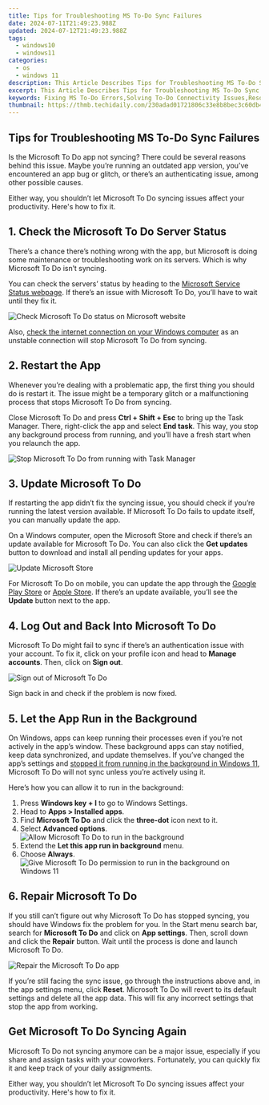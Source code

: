 ```yaml
---
title: Tips for Troubleshooting MS To-Do Sync Failures
date: 2024-07-11T21:49:23.988Z
updated: 2024-07-12T21:49:23.988Z
tags:
  - windows10
  - windows11
categories:
  - os
  - windows 11
description: This Article Describes Tips for Troubleshooting MS To-Do Sync Failures
excerpt: This Article Describes Tips for Troubleshooting MS To-Do Sync Failures
keywords: Fixing MS To-Do Errors,Solving To-Do Connectivity Issues,Resolve To-Do Sync Problems,Troubleshoot To-Do Failures,Repair MS TaskSync,Overcome To-Do Disconnect,Mend To-Do Link Losses
thumbnail: https://thmb.techidaily.com/230adad01721806c33e8b8bec3c60db44af37ad2338e40c998d0c7dc6ff96d9a.jpg
---
```


## Tips for Troubleshooting MS To-Do Sync Failures

 Is the Microsoft To Do app not syncing? There could be several reasons behind this issue. Maybe you’re running an outdated app version, you’ve encountered an app bug or glitch, or there’s an authenticating issue, among other possible causes.

 Either way, you shouldn’t let Microsoft To Do syncing issues affect your productivity. Here's how to fix it.

## 1\. Check the Microsoft To Do Server Status

 There’s a chance there’s nothing wrong with the app, but Microsoft is doing some maintenance or troubleshooting work on its servers. Which is why Microsoft To Do isn’t syncing.

 You can check the servers’ status by heading to the [Microsoft Service Status webpage](https://admin.microsoft.com/servicestatus). If there’s an issue with Microsoft To Do, you’ll have to wait until they fix it.

![Check Microsoft To Do status on Microsoft website](https://static1.makeuseofimages.com/wordpress/wp-content/uploads/2023/09/microsoft-to-do-status-1.jpg)

 Also, [check the internet connection on your Windows computer](https://www.makeuseof.com/check-stability-internet-connection-windows/) as an unstable connection will stop Microsoft To Do from syncing.

## 2\. Restart the App

 Whenever you’re dealing with a problematic app, the first thing you should do is restart it. The issue might be a temporary glitch or a malfunctioning process that stops Microsoft To Do from syncing.

 Close Microsoft To Do and press **Ctrl + Shift + Esc** to bring up the Task Manager. There, right-click the app and select **End task**. This way, you stop any background process from running, and you’ll have a fresh start when you relaunch the app.

![Stop Microsoft To Do from running with Task Manager](https://static1.makeuseofimages.com/wordpress/wp-content/uploads/2023/09/restart-microsoft-to-do-1.jpg)

## 3\. Update Microsoft To Do

 If restarting the app didn’t fix the syncing issue, you should check if you’re running the latest version available. If Microsoft To Do fails to update itself, you can manually update the app.

 On a Windows computer, open the Microsoft Store and check if there’s an update available for Microsoft To Do. You can also click the **Get updates** button to download and install all pending updates for your apps.

![Update Microsoft Store](https://static1.makeuseofimages.com/wordpress/wp-content/uploads/2023/05/update-microsoft-store-1.jpg)

 For Microsoft To Do on mobile, you can update the app through the [Google Play Store](https://www.anrdoezrs.net/links/7251228/type/dlg/sid/UUmuoUeUpU2030136/https://play.google.com/store/apps/details?id=com.microsoft.todos&hl=en&gl=US) or [Apple Store](https://apps.apple.com/us/app/microsoft-to-do/id1212616790). If there’s an update available, you’ll see the **Update** button next to the app.

## 4\. Log Out and Back Into Microsoft To Do

 Microsoft To Do might fail to sync if there’s an authentication issue with your account. To fix it, click on your profile icon and head to **Manage accounts**. Then, click on **Sign out**.

![Sign out of Microsoft To Do](https://static1.makeuseofimages.com/wordpress/wp-content/uploads/2023/09/sign-out-to-do-1.jpg)

 Sign back in and check if the problem is now fixed.

## 5\. Let the App Run in the Background

 On Windows, apps can keep running their processes even if you’re not actively in the app’s window. These background apps can stay notified, keep data synchronized, and update themselves. If you’ve changed the app’s settings and [stopped it from running in the background in Windows 11](https://www.makeuseof.com/windows-11-disable-background-apps/), Microsoft To Do will not sync unless you’re actively using it.

 Here’s how you can allow it to run in the background:

1. Press **Windows key + I** to go to Windows Settings.
2. Head to **Apps > Installed apps**.
3. Find **Microsoft To Do** and click the **three-dot** icon next to it.
4. Select **Advanced options**.  
![Allow Microsoft To Do to run in the background](https://static1.makeuseofimages.com/wordpress/wp-content/uploads/2023/09/to-do-background-1.jpg)
5. Extend the **Let this app run in background** menu.
6. Choose **Always**.  
![Give Microsoft To Do permission to run in the background on Windows 11](https://static1.makeuseofimages.com/wordpress/wp-content/uploads/2023/09/to-do-permissions-1.jpg)

## 6\. Repair Microsoft To Do

 If you still can’t figure out why Microsoft To Do has stopped syncing, you should have Windows fix the problem for you. In the Start menu search bar, search for **Microsoft To Do** and click on **App settings**. Then, scroll down and click the **Repair** button. Wait until the process is done and launch Microsoft To Do.

![Repair the Microsoft To Do app](https://static1.makeuseofimages.com/wordpress/wp-content/uploads/2023/09/repair-to-do-1.jpg)

 If you’re still facing the sync issue, go through the instructions above and, in the app settings menu, click **Reset**. Microsoft To Do will revert to its default settings and delete all the app data. This will fix any incorrect settings that stop the app from working.

## Get Microsoft To Do Syncing Again

 Microsoft To Do not syncing anymore can be a major issue, especially if you share and assign tasks with your coworkers. Fortunately, you can quickly fix it and keep track of your daily assignments.

 Either way, you shouldn’t let Microsoft To Do syncing issues affect your productivity. Here's how to fix it.



<ins class="adsbygoogle"
      style="display:block"
      data-ad-client="ca-pub-7571918770474297"
      data-ad-slot="8358498916"
      data-ad-format="auto"
      data-full-width-responsive="true"></ins>


